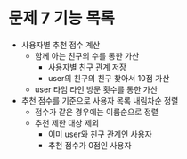 # 문제 7 기능 목록

- 사용자별 추천 점수 계산
  - 함께 아는 친구의 수를 통한 가산
    - 사용자별 친구 관계 저장
    - user의 친구의 친구 찾아서 10점 가산
  - user 타임 라인 방문 횟수를 통한 가산
- 추천 점수를 기준으로 사용자 목록 내림차순 정렬
  - 점수가 같은 경우에는 이름순으로 정렬
  - 추천 제한 대상 제외
    - 이미 user와 친구 관계인 사용자
    - 추천 점수가 0점인 사용자